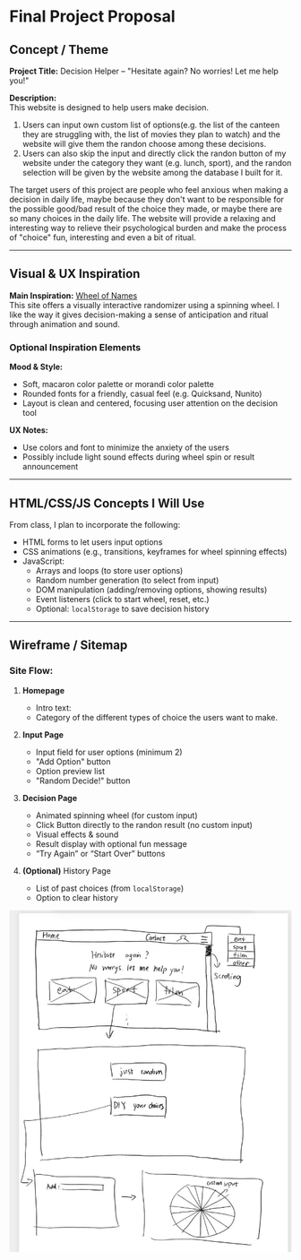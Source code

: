 # Final Project Proposal

## Concept / Theme

**Project Title:** Decision Helper – "Hesitate again? No worries! Let me help you!"

**Description:**  
This website is designed to help users make decision. 
1. Users can input own custom list of options(e.g. the list of the canteen they are struggling with, the list of movies they plan to watch) and the website will give them the randon choose among these decisions. 
2. Users can also skip the input and directly click the randon button of my website under the category they want (e.g. lunch, sport), and the randon selection will be given by the website among the database I built for it. 

The target users of this project are people who feel anxious when making a decision in daily life, maybe because they don't want to be responsible for the possible good/bad result of the choice they made, or maybe there are so many choices in the daily life. The website will provide a relaxing and interesting way to relieve their psychological burden and make the process of "choice" fun, interesting and even a bit of ritual.

---

## Visual & UX Inspiration

**Main Inspiration:** [Wheel of Names](https://wheelofnames.com/)  
This site offers a visually interactive randomizer using a spinning wheel. I like the way it gives decision-making a sense of anticipation and ritual through animation and sound.

### Optional Inspiration Elements

**Mood & Style:**
- Soft, macaron color palette or morandi color palette 
- Rounded fonts for a friendly, casual feel (e.g. Quicksand, Nunito)
- Layout is clean and centered, focusing user attention on the decision tool

**UX Notes:**
- Use colors and font to minimize the anxiety of the users
- Possibly include light sound effects during wheel spin or result announcement

---

## HTML/CSS/JS Concepts I Will Use

From class, I plan to incorporate the following:

- HTML forms to let users input options
- CSS animations (e.g., transitions, keyframes for wheel spinning effects)
- JavaScript:
  - Arrays and loops (to store user options)
  - Random number generation (to select from input)
  - DOM manipulation (adding/removing options, showing results)
  - Event listeners (click to start wheel, reset, etc.)
  - Optional: `localStorage` to save decision history


---

## Wireframe / Sitemap

### Site Flow:

1. **Homepage**
   - Intro text: 
   - Category of the different types of choice the users want to make. 

2. **Input Page**
   - Input field for user options (minimum 2)
   - "Add Option" button
   - Option preview list
   - "Random Decide!" button

3. **Decision Page**
   - Animated spinning wheel (for custom input)
   - Click Button directly to the randon result (no custom input)
   - Visual effects & sound
   - Result display with optional fun message
   - “Try Again” or “Start Over” buttons

4. **(Optional)** History Page
   - List of past choices (from `localStorage`)
   - Option to clear history

![alt text](fe17b9f338eade88ff47886ae63db2d.jpg)


